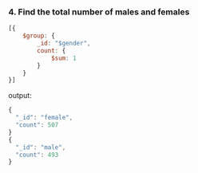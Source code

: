 ### 4. Find the total number of males and females

```js
[{
    $group: {
        _id: "$gender",
        count: {
            $sum: 1
        }
    }
}]
```

output:
```js
{
  "_id": "female",
  "count": 507
}
{
  "_id": "male",
  "count": 493
}
```
